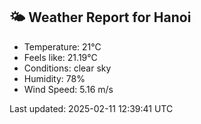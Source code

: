 <!-- WEATHER-START -->
## 🌤 Weather Report for Hanoi

- Temperature: 21°C
- Feels like: 21.19°C
- Conditions: clear sky
- Humidity: 78%
- Wind Speed: 5.16 m/s

Last updated: 2025-02-11 12:39:41 UTC
<!-- WEATHER-END -->
